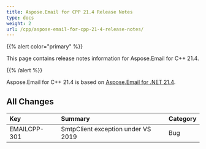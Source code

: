 ```yaml
---
title: Aspose.Email for CPP 21.4 Release Notes
type: docs
weight: 2
url: /cpp/aspose-email-for-cpp-21-4-release-notes/
---
```


{{% alert color="primary" %}} 

This page contains release notes information for Aspose.Email for C++ 21.4.

{{% /alert %}} 

Aspose.Email for C++ 21.4 is based on [Aspose.Email for .NET 21.4](https://docs.aspose.com/email/net/aspose-email-for-net-21-4-release-notes/).

## **All Changes**

|**Key**|**Summary**|**Category**|
| :- | :- | :- |
|EMAILCPP-301|SmtpClient exception under VS 2019|Bug|

